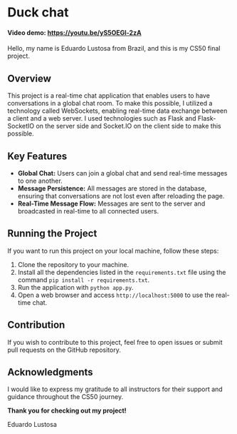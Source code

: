 # Duck chat

#### Video demo: <https://youtu.be/yS5OEGl-2zA>

Hello, my name is Eduardo Lustosa from Brazil, and this is my CS50 final project.

## Overview

This project is a real-time chat application that enables users to have conversations in a global chat room. To make this possible, I utilized a technology called WebSockets, enabling real-time data exchange between a client and a web server. I used technologies such as Flask and Flask-SocketIO on the server side and Socket.IO on the client side to make this possible.

## Key Features

- **Global Chat:** Users can join a global chat and send real-time messages to one another.
- **Message Persistence:** All messages are stored in the database, ensuring that conversations are not lost even after reloading the page.
- **Real-Time Message Flow:** Messages are sent to the server and broadcasted in real-time to all connected users.

## Running the Project

If you want to run this project on your local machine, follow these steps:

1. Clone the repository to your machine.
2. Install all the dependencies listed in the `requirements.txt` file using the command `pip install -r requirements.txt`.
3. Run the application with `python app.py`.
4. Open a web browser and access `http://localhost:5000` to use the real-time chat.

## Contribution

If you wish to contribute to this project, feel free to open issues or submit pull requests on the GitHub repository.

## Acknowledgments

I would like to express my gratitude to all instructors for their support and guidance throughout the CS50 journey.

**Thank you for checking out my project!**

Eduardo Lustosa
